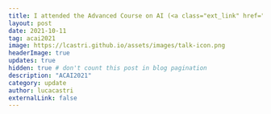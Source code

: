 ```yaml
---
title: I attended the Advanced Course on AI (<a class="ext_link" href="https://www.humane-ai.eu/event/acai2021/">ACAI2021</a>) in Berlin.
layout: post
date: 2021-10-11
tag: acai2021
image: https://lcastri.github.io/assets/images/talk-icon.png
headerImage: true
updates: true
hidden: true # don't count this post in blog pagination
description: "ACAI2021"
category: update
author: lucacastri
externalLink: false
---
```

